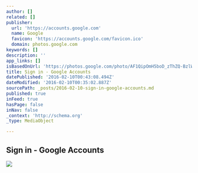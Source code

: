 ```yaml
---
author: []
related: []
publisher:
  url: 'https://accounts.google.com'
  name: Google
  favicon: 'https://accounts.google.com/favicon.ico'
  domain: photos.google.com
keywords: []
description: ''
app_links: []
isBasedOnUrl: 'https://photos.google.com/photo/AF1QipOmH5boD_zThZQ-BzlWj1NIlZJEryA9eeSDpS4n'
title: Sign in - Google Accounts
datePublished: '2016-02-10T00:43:08.494Z'
dateModified: '2016-02-10T00:35:02.887Z'
sourcePath: _posts/2016-02-10-sign-in-google-accounts.md
published: true
inFeed: true
hasPage: false
inNav: false
_context: 'http://schema.org'
_type: MediaObject

---
```

<article style=""><h1>Sign in - Google Accounts</h1><img src="https://ssl.gstatic.com/accounts/ui/avatar_2x.png" /></article>